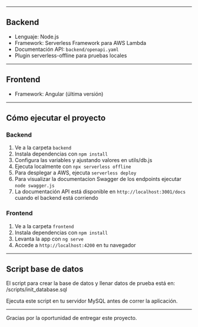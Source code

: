 
---

## Backend

- Lenguaje: Node.js
- Framework: Serverless Framework para AWS Lambda
- Documentación API: `backend/openapi.yaml`
- Plugin serverless-offline para pruebas locales

---

## Frontend

- Framework: Angular (última versión)

---

## Cómo ejecutar el proyecto

### Backend

1. Ve a la carpeta `backend`
2. Instala dependencias con `npm install`
3. Configura las variables y ajustando valores en utils/db.js
4. Ejecuta localmente con `npx serverless offline`
5. Para desplegar a AWS, ejecuta `serverless deploy`
6. Para visualizar la documentacion Swagger de los endpoints ejecutar `node swagger.js`
6. La documentación API está disponible en `http://localhost:3001/docs` cuando el backend está corriendo

### Frontend

1. Ve a la carpeta `frontend`
2. Instala dependencias con `npm install`
3. Levanta la app con `ng serve`
4. Accede a `http://localhost:4200` en tu navegador

---

## Script base de datos

El script para crear la base de datos y llenar datos de prueba está en:
/scripts/init_database.sql

Ejecuta este script en tu servidor MySQL antes de correr la aplicación.


---

Gracias por la oportunidad de entregar este proyecto.